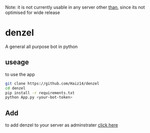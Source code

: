 
Note: it is not currently usable in any server other [than](https://discord.gg/kUDRkMpc), since its not optimised for wide release

# denzel
A general all purpose bot in python

## useage
to use the app
```bash
git clone https://github.com/Haiz14/denzel
cd denzel
pip install -r requirements.txt
python App.py <your-bot-token>
```

## Add
to add denzel to your server as adminstrater [click here](https://discord.com/api/oauth2/authorize?client_id=1059138867908849664&permissions=8&scope=bot)
